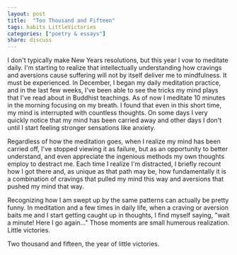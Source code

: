 ```yaml
---
layout: post
title:  "Too Thousand and Fifteen"
tags: habits LittleVictories
categories: ["poetry & essays"]
share: discuss 
---
```


I don't typically make New Years resolutions, but this year I vow to meditate daily. I'm starting to realize that intellectually understanding how cravings and aversions cause suffering will not by itself deliver me to mindfulness. It must be experienced.
<span style='display: none;'><!--more--></span>
In December, I began my daily meditation practice, and in the last few weeks, I've been able to see the tricks my mind plays that I've read about in Buddhist teachings. As of now I meditate 10 minutes in the morning focusing on my breath. I found that even in this short time, my mind is interrupted with countless thoughts. On some days I very quickly notice that my mind has been carried away and other days I don't until I start feeling stronger sensations like anxiety. 

Regardless of how the meditation goes, when I realize my mind has been carried off, I've stopped viewing it as failure, but as an opportunity to better understand, and even appreciate the ingenious methods my own thoughts employ to destract me. Each time I realize I'm distracted, I briefly recount how I got there and, as unique as that path may be, how fundamentally it is a combination of cravings that pulled my mind this way and aversions that pushed my mind that way.

Recognizing how I am swept up by the same patterns can actually be pretty funny. In meditation and a few times in daily life, when a craving or aversion baits me and I start getting caught up in thoughts, I find myself saying, "wait a minute! Here I go again..." Those moments are small humerous realization. Little victories.

Two thousand and fifteen, the year of little victories.